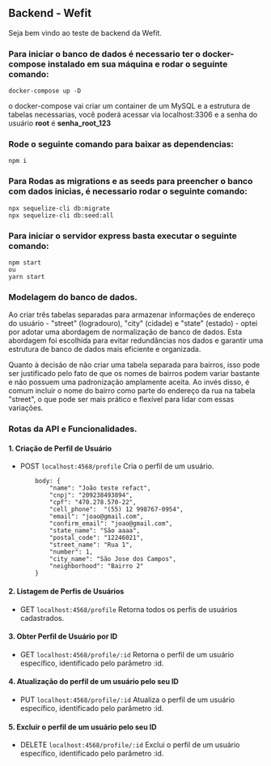 ## Backend - Wefit

Seja bem vindo ao teste de backend da Wefit.

### Para iniciar o banco de dados é necessario ter o docker-compose instalado em sua máquina e rodar o seguinte comando:

    docker-compose up -D

o docker-compose vai criar um container de um MySQL e a estrutura de tabelas necessarias, você poderá acessar via localhost:3306 e a senha do usuário **root** é **senha_root_123**

### Rode o seguinte comando para baixar as dependencias:
    
    npm i

### Para Rodas as migrations e as seeds para preencher o banco com dados inicias, é necessario rodar o seguinte comando:

    npx sequelize-cli db:migrate
    npx sequelize-cli db:seed:all

### Para iniciar o servidor express basta executar o seguinte comando:

    npm start
    ou
    yarn start

### Modelagem do banco de dados.

Ao criar três tabelas separadas para armazenar informações de endereço do usuário - "street" (logradouro), "city" (cidade) e "state" (estado) - optei por adotar uma abordagem de normalização de banco de dados. Esta abordagem foi escolhida para evitar redundâncias nos dados e garantir uma estrutura de banco de dados mais eficiente e organizada.

Quanto à decisão de não criar uma tabela separada para bairros, isso pode ser justificado pelo fato de que os nomes de bairros podem variar bastante e não possuem uma padronização amplamente aceita. Ao invés disso, é comum incluir o nome do bairro como parte do endereço da rua na tabela "street", o que pode ser mais prático e flexível para lidar com essas variações.


### Rotas da API e Funcionalidades.

#### 1. Criação de Perfil de Usuário
- POST `localhost:4568/profile`
  Cria o perfil de um usuário.
    ```
        body: {
            "name": "João teste refact",
            "cnpj": "209238493894",
            "cpf": "470.278.570-22",
            "cell_phone":  "(55) 12 998767-0954",
            "email": "joao@gmail.com",
            "confirm_email": "joao@gmail.com",
            "state_name": "São aaaa",
            "postal_code": "12246021",
            "street_name": "Rua 1",
            "number": 1,
            "city_name": "São Jose dos Campos",
            "neighborhood": "Bairro 2"
        }
  ```
#### 2. Listagem de Perfis de Usuários
- GET `localhost:4568/profile`
  Retorna todos os perfis de usuários cadastrados.

#### 3. Obter Perfil de Usuário por ID
- GET `localhost:4568/profile/:id`
  Retorna o perfil de um usuário específico, identificado pelo parâmetro :id.

#### 4. Atualização do perfil de um usuário pelo seu ID
- PUT `localhost:4568/profile/:id`
  Atualiza o perfil de um usuário específico, identificado pelo parâmetro :id.

#### 5. Excluir o perfil de um usuário pelo seu ID
- DELETE `localhost:4568/profile/:id`
  Exclui o perfil de um usuário específico, identificado pelo parâmetro :id.